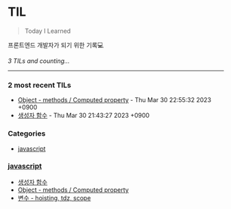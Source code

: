 # TIL
> Today I Learned

프론트엔드 개발자가 되기 위한 기록💻 


_3 TILs and counting..._

---

### 2 most recent TILs

- [Object - methods / Computed property](javascript/object_methods_computed_property.md) - Thu Mar 30 22:55:32 2023 +0900
- [생성자 함수](javascript/constructor_function.md) - Thu Mar 30 21:43:27 2023 +0900

### Categories

- [javascript](#javascript)

### [javascript](#javascript)
- [생성자 함수](javascript/constructor_function.md)
- [Object - methods / Computed property](javascript/object_methods_computed_property.md)
- [변수 - hoisting, tdz, scope](javascript/variable_hoisting_tdz_scope.md)

[1]: https://simonwillison.net/2020/Apr/20/self-rewriting-readme/
[2]: https://github.com/jbranchaud/til

